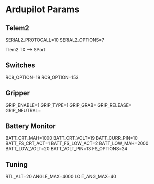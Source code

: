 # Ardupilot Params

## Telem2
SERIAL2_PROTOCALL=10
SERIAL2_OPTIONS=7

Tlem2 TX --> SPort

## Switches
RC8_OPTION=19
RC9_OPTION=153

## Gripper
GRIP_ENABLE=1
GRIP_TYPE=1
GRIP_GRAB=
GRIP_RELEASE=
GRIP_NEUTRAL=

## Battery Monitor
BATT_CRT_MAH=1000
BATT_CRT_VOLT=19
BATT_CURR_PIN=10
BATT_FS_CRT_ACT=1
BATT_FS_LOW_ACT=2
BATT_LOW_MAH=2000
BATT_LOW_VOLT=20
BATT_VOLT_PIN=13
FS_OPTIONS=24


## Tuning
RTL_ALT=20
ANGLE_MAX=4000
LOIT_ANG_MAX=40

